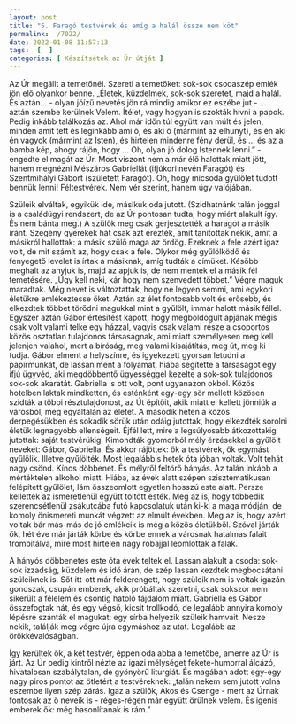 ```yaml
---
layout: post
title: "5. Faragó testvérek és amíg a halál össze nem köt"
permalink:  /7022/ 
date: 2022-01-08 11:57:13
tags:  [  ] 
categories: [ Készítsétek az Úr útját ]
---
```

Az Úr megállt a temetőnél. Szereti a temetőket: sok-sok csodaszép emlék jön elő olyankor benne. „Életek, küzdelmek, sok-sok szeretet, majd a halál. És aztán... - olyan jóízű nevetés jön rá mindig amikor ez eszébe jut -  ... aztán szembe kerülnek Velem. Ítélet, vagy hogyan is szokták hívni a papok. Pedig inkább találkozás az. Ahol már időn túl együtt van múlt és jelen, minden amit tett és leginkább ami ő, és aki ő (mármint az elhunyt), és én aki én vagyok (mármint az Isten), és hirtelen mindenre fény derül, és … és az a bamba kép, ahogy rájön, hogy … Oh, olyan jó dolog Istennek lenni.” - engedte el magát az Úr. Most viszont nem a már élő halottak miatt jött, hanem megnézni Mészáros Gabriellát (ifjúkori nevén Faragót) és Szentmihályi Gábort (született Faragót). Oh, hogy micsoda gyűlölet tudott bennük lenni! Féltestvérek. Nem vér szerint, hanem úgy valójában. 

Szüleik elváltak, egyikük ide, másikuk oda jutott. (Szidhatnánk talán joggal is a családügyi rendszert, de az Úr pontosan tudta, hogy miért alakult így. És nem bánta meg.) A szülők meg csak gerjesztették a haragot a másik iránt. Szegény gyerekek hát csak azt érezték, amit tanítottak nekik, amit a másikról hallottak: a másik szülő maga az ördög. Ezeknek a fele azért igaz volt, de mit számít az, hogy csak a fele. Olykor még gyűlölködő és fenyegető levelet is írtak a másiknak, amíg tudták a címüket. Később meghalt az anyjuk is, majd az apjuk is, de nem mentek el a másik fél temetésére. „Úgy kell neki, kár hogy nem szenvedett többet.” Végre maguk maradtak. Még nevet is változtattak, hogy ne legyen semmi, ami egykori életükre emlékeztesse őket. Aztán az élet fontosabb volt és erősebb, és elkezdtek többet törődni magukkal mint a gyűlölt, immár halott másik féllel. Egyszer aztán Gábor értesítést kapott, hogy megboldogult apjának mégis csak volt valami telke egy házzal, vagyis csak valami része a csoportos közös osztatlan tulajdonos társaságnak, ami miatt személyesen meg kell jelenjen valahol, mert a bíróság, meg valami kisajátítás, meg út, meg ki tudja. Gábor elment a helyszínre, és igyekezett gyorsan letudni a papírmunkát, de lassan ment a folyamat, hiába segítette a társaságot egy ifjú ügyvéd, aki megdöbbentő ügyességgel kezelte a sok-sok tulajdonos sok-sok akaratát. Gabriella is ott volt, pont ugyanazon okból. Közös hotelben laktak mindketten, és esténként egy-egy sör mellett közösen szidták a többi résztulajdonost, az Út építőit, akik miatt el kellett jönniük a városból, meg egyáltalán az életet. A második héten a közös derpegésükben és sokadik sörük után odáig jutottak, hogy elkezdték sorolni életük legnagyobb ellenségeit. Éjfél lett, mire a legsúlyosabb átkozottakig jutottak: saját testvérükig. Kimondták gyomorból mély érzésekkel a gyűlölt neveket: Gábor, Gabriella. És akkor rájöttek: ők a testvérek, ők egymást gyűlölik. Illetve gyűlölték. Most legalábbis hetek óta jóban voltak. Volt tehát nagy csönd. Kínos döbbenet. És mélyről feltörő hányás. Az talán inkább a mértéktelen alkohol miatt. Hiába, az évek alatt szépen szisztematikusan felépített gyűlölet, lám összeomlott egyetlen hosszú este alatt. Persze kellettek az ismeretlenül együtt töltött esték. Meg az is, hogy többedik szerencsétlenül zsákutcába futó kapcsolatuk után ki-ki a maga módján, de komoly önismereti munkát végzett az elmúlt években. Meg az is, hogy azért voltak bár más-más de jó emlékeik is még a közös életükből. Szóval járták ők, hét éve már járták körbe és körbe ennek a városnak hatalmas falait trombitálva, mire most hirtelen nagy robajjal leomlottak a falak. 

A hányós döbbenetes este óta évek teltek el. Lassan alakult a csoda: sok-sok izzadság, küzdelem és idő árán, de szép lassan kezdtek megbocsátani szüleiknek is. Sőt itt-ott már felderengett, hogy szüleik nem is voltak igazán gonoszak, csupán emberek, akik próbáltak szeretni, csak sokszor nem sikerült a félelem és csontig hatoló fájdalom miatt. Gabriella és Gábor összefogtak hát, és egy végső, kicsit trollkodó, de legalább annyira komoly lépésre szánták el magukat: egy sírba helyezik szüleik hamvait. Nesze nekik, találják meg végre újra egymáshoz az utat. Legalább az örökkévalóságban. 

Így kerültek ők, a két testvér, éppen oda abba a temetőbe, amerre az Úr is járt. Az Úr pedig kintről nézte az igazi mélységet fekete-humorral álcázó, hivatalosan szabálytalan, de gyönyörű liturgiát. És magában adott egy-egy nagy piros pontot az ötletért a testvéreknek: „talán nekem sem jutott volna eszembe ilyen szép zárás. Igaz a szülők, Ákos és Csenge - mert az Úrnak fontosak az ő neveik is - réges-régen már együtt örülnek velem. És igenis emberek ők: még hasonlítanak is rám.”

